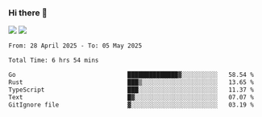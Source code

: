 ### Hi there 👋️

![](https://komarev.com/ghpvc/?username=Loner1024)
![](https://hit.yhype.me/github/profile?account_id=20189164)

<!--START_SECTION:waka-->

```txt
From: 28 April 2025 - To: 05 May 2025

Total Time: 6 hrs 54 mins

Go                               ██████████████▓░░░░░░░░░░   58.54 %
Rust                             ███▒░░░░░░░░░░░░░░░░░░░░░   13.65 %
TypeScript                       ███░░░░░░░░░░░░░░░░░░░░░░   11.37 %
Text                             █▓░░░░░░░░░░░░░░░░░░░░░░░   07.07 %
GitIgnore file                   ▓░░░░░░░░░░░░░░░░░░░░░░░░   03.19 %
```

<!--END_SECTION:waka-->




